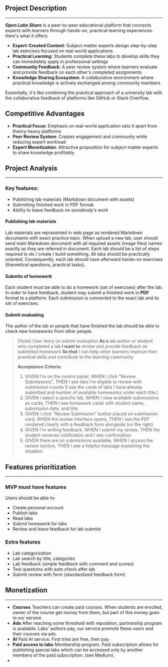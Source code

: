 ## Project Description
---

***Open Labs Share*** is a peer-to-peer educational platform that connects experts with learners through hands-on, practical learning experiences. Here's what it offers:

- **Expert-Created Content**: Subject-matter experts design step-by-step lab exercises focused on real-world applications
- **Practical Learning**: Students complete these labs to develop skills they can immediately apply in professional settings
- **Community Feedback**: A peer review system where learners evaluate and provide feedback on each other's completed assignments
- **Knowledge Sharing Ecosystem**: A collaborative environment where practical knowledge is actively exchanged among community members

Essentially, it's like combining the practical approach of a university lab with the collaborative feedback of platforms like GitHub or Stack Overflow.

## Competitive Advantages
- **Practical Focus**: Emphasis on real-world application sets it apart from theory-heavy platforms
- **Peer Review System**: Creates engagement and community while reducing expert workload
- **Expert Monetization**: Attractive proposition for subject-matter experts to share knowledge profitably


## Project Analysis
---

### Key features:
- Publishing lab materials (Markdown document with assets)
- Submitting finished work in PDF format.
- Ability to leave feedback on somebody's work

#### Publishing lab materials
Lab materials are represented in web page as rendered Markdown documents with exact practice topic. When upload a new lab, user should send main Markdown document with all required assets (image files) names exactly as they are referred in document.
Each lab should be a list of steps required to do / create / build something. All labs should be practically oriented. Consequently, each lab should have afterward hands-on exercises (theoretical questions, practical tasks).

#### Submits of homework
Each student must be able to do a homework (set of exercises) after the lab. In order to have feedback, student may submit a finished work in **PDF** format to a platform. Each submission is connected to the exact lab and its set of exercises. 

#### Submit evaluating
The author of the lab or people that have finished the lab should be able to check new homeworks from other people.

> [!note] User story on submit evaluation
> **As a** lab author or student who completed a lab 
> **I want to** review and provide feedback on submitted homework 
> **So that** I can help other learners improve their practical skills and contribute to the learning community
> 
> **Acceptance Criteria**:
> 1. GIVEN I'm on the control panel, WHEN I click "Review Submissions", THEN I see labs I'm eligible to review with submission counts (I see the cards of labs I have already submitted and number of available homeworks under each title.)
> 2. GIVEN I select a specific lab, WHEN I view available submissions as cards, THEN I see homework cards with student name, submission date, and title
> 3. GIVEN I click "Review Submission" button placed on submission card, WHEN the review interface opens, THEN I see the PDF rendered clearly with a feedback form alongside (on the right)
> 4. GIVEN I'm writing feedback, WHEN I submit my review, THEN the student receives notification and I see confirmation
> 5. GIVEN there are no submissions available, WHEN I access the review section, THEN I see a helpful message explaining the situation

## Features prioritization
---

### MVP must have features

Users should be able to:
- Create personal account
- Publish labs
- Read labs
- Submit homework for labs
- Review and leave feedback for lab submits

### Extra features
- Lab categorization
- Lab search by title, categories
- Lab feedback (simple feedback with comment and scores)
- Test questions with auto check after lab
- Submit review with form (standardized feedback form)

## Monetization
---
- **Courses**
	Teachers can create paid courses. When students are enrolled, owner of the course get money from them, but part of this money goes to our service.
- **Ads** 
	After reaching some threshold with reputation, partnership program is available. Labs' authors pay, our service promote these users and their courses via ads.
- **AI** 
	Paid AI service. First tries are free, then pay.
- **Paid access to labs**
	Membership program. Paid subscription allows for publishing special labs which can be accessed only by another members of the paid subscription. (see Medium).
- 